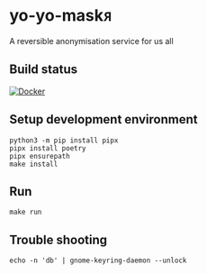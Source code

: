 # yo-yo-maskᴙ
A reversible anonymisation service for us all

## Build status
[![Docker](https://github.com/baloise/yo-yo-maskr/actions/workflows/docker-publish.yml/badge.svg?branch=release)](https://github.com/baloise/yo-yo-maskr/actions/workflows/docker-publish.yml)

## Setup development environment

```
python3 -m pip install pipx
pipx install poetry
pipx ensurepath
make install
```
## Run

```
make run
```
## Trouble shooting

```
echo -n 'db' | gnome-keyring-daemon --unlock
```